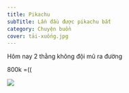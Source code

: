 ```yaml
---
title: Pikachu
subTitle: Lần đầu được pikachu bắt
category: Chuyện buồn
cover: tải-xuống.jpg
---
```

Hôm nay 2 thằng không đội mũ ra đường

800k =((

![](tải-xuống.jpg)